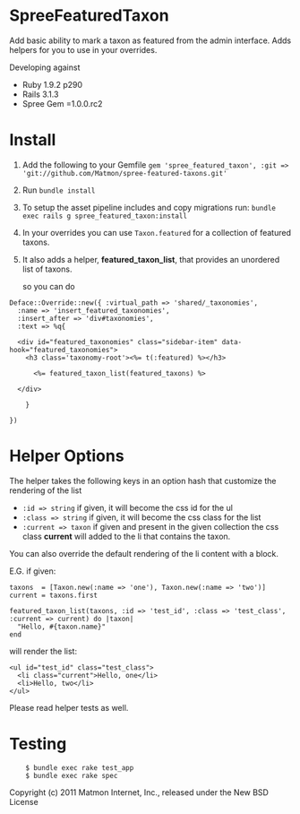 SpreeFeaturedTaxon
==================

Add basic ability to mark a taxon as featured from the admin interface.
Adds helpers for you to use in your overrides.

Developing against

* Ruby 1.9.2 p290
* Rails 3.1.3
* Spree Gem =1.0.0.rc2


Install
=======

1. Add the following to your Gemfile
   `gem 'spree_featured_taxon', :git => 'git://github.com/Matmon/spree-featured-taxons.git'`

2. Run
   `bundle install`

3. To setup the asset pipeline includes and copy migrations run:
   `bundle exec rails g spree_featured_taxon:install`

4. In your overrides you can use `Taxon.featured` for a collection of featured taxons.

5. It also adds a helper, **featured_taxon_list**, that provides an unordered list of taxons.

   so you can do

```
Deface::Override::new({ :virtual_path => 'shared/_taxonomies',
  :name => 'insert_featured_taxonomies',
  :insert_after => 'div#taxonomies',
  :text => %q{

  <div id="featured_taxonomies" class="sidebar-item" data-hook="featured_taxonomies">
    <h3 class='taxonomy-root'><%= t(:featured) %></h3>

      <%= featured_taxon_list(featured_taxons) %>

  </div>

  	}

})
```

Helper Options
==============

The helper takes the following keys in an option hash that customize the rendering of the list

* `:id => string` if given, it will become the css id for the ul
* `:class => string` if given, it will become the css class for the list
* `:current => taxon` if given and present in the given collection the css class **current** will added to the li that contains the taxon.

You can also override the default rendering of the li content with a block.

E.G. if given:

```
taxons  = [Taxon.new(:name => 'one'), Taxon.new(:name => 'two')]
current = taxons.first

featured_taxon_list(taxons, :id => 'test_id', :class => 'test_class', :current => current) do |taxon|
  "Hello, #{taxon.name}"
end
```

will render the list:

```
<ul id="test_id" class="test_class">
  <li class="current">Hello, one</li>
  <li>Hello, two</li>
</ul>
```

Please read helper tests as well.

Testing
=======

```
    $ bundle exec rake test_app
    $ bundle exec rake spec
```

Copyright (c) 2011 Matmon Internet, Inc., released under the New BSD License
